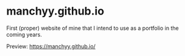 # manchyy.github.io
First (proper) website of mine that I intend to use as a portfolio in the coming years.

Preview: https://manchyy.github.io/
